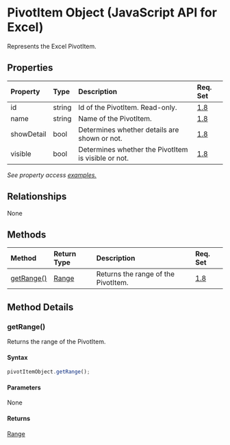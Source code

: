 # PivotItem Object (JavaScript API for Excel)

Represents the Excel PivotItem.

## Properties

| Property	   | Type	|Description| Req. Set|
|:---------------|:--------|:----------|:----|
|id|string|Id of the PivotItem. Read-only.|[1.8](../requirement-sets/excel-api-requirement-sets.md)|
|name|string|Name of the PivotItem.|[1.8](../requirement-sets/excel-api-requirement-sets.md)|
|showDetail|bool|Determines whether details are shown or not.|[1.8](../requirement-sets/excel-api-requirement-sets.md)|
|visible|bool|Determines whether the PivotItem is visible or not.|[1.8](../requirement-sets/excel-api-requirement-sets.md)|

_See property access [examples.](#property-access-examples)_

## Relationships
None


## Methods

| Method		   | Return Type	|Description| Req. Set|
|:---------------|:--------|:----------|:----|
|[getRange()](#getrange)|[Range](range.md)|Returns the range of the PivotItem.|[1.8](../requirement-sets/excel-api-requirement-sets.md)|

## Method Details


### getRange()
Returns the range of the PivotItem.

#### Syntax
```js
pivotItemObject.getRange();
```

#### Parameters
None

#### Returns
[Range](range.md)
